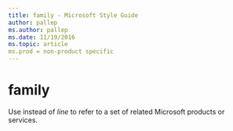 ```yaml
---
title: family - Microsoft Style Guide
author: pallep
ms.author: pallep
ms.date: 11/19/2016
ms.topic: article
ms.prod = non-product specific
---
```


# family

Use instead of *line* to refer to a set of related Microsoft products or services.
